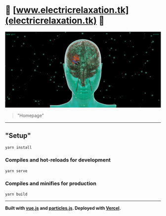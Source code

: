 # 🧠 [www.electricrelaxation.tk](electricrelaxation.tk) 🧠

![Homepage](homepage_screenshot.png)
> "Homepage"
---
## "Setup"
```
yarn install
```

### Compiles and hot-reloads for development
```
yarn serve
```

### Compiles and minifies for production
```
yarn build
```

---
**Built with [vue.js](https://vuejs.org/) and [particles.js](https://vincentgarreau.com/particles.js/). Deployed with [Vercel](https://vercel.com/).**
